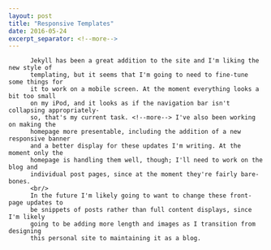 ```yaml
---
layout: post
title: "Responsive Templates"
date: 2016-05-24
excerpt_separator: <!--more-->
---
```


          Jekyll has been a great addition to the site and I'm liking the new style of 
          templating, but it seems that I'm going to need to fine-tune some things for 
          it to work on a mobile screen. At the moment everything looks a bit too small 
          on my iPod, and it looks as if the navigation bar isn't collapsing appropriately- 
          so, that's my current task. <!--more--> I've also been working on making the 
          homepage more presentable, including the addition of a new responsive banner 
          and a better display for these updates I'm writing. At the moment only the 
          homepage is handling them well, though; I'll need to work on the blog and 
          individual post pages, since at the moment they're fairly bare-bones.
          <br/>
          In the future I'm likely going to want to change these front-page updates to 
          be snippets of posts rather than full content displays, since I'm likely 
          going to be adding more length and images as I transition from designing 
          this personal site to maintaining it as a blog.